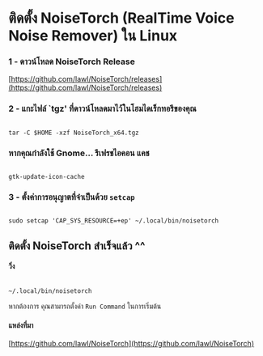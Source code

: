 # ติดตั้ง NoiseTorch (RealTime Voice Noise Remover) ใน Linux

### 1 - ดาวน์โหลด NoiseTorch Release   

[https://github.com/lawl/NoiseTorch/releases](https://github.com/lawl/NoiseTorch/releases)

### 2 - แกะไฟล์ `tgz' ที่ดาวน์โหลดมาไว้ในโฮมไดเร็กทอรีของคุณ

``` ทุบตี 

tar -C $HOME -xzf NoiseTorch_x64.tgz

```

### หากคุณกำลังใช้ Gnome... รีเฟรชไอคอน แคช

``` ทุบตี

gtk-update-icon-cache

```

### 3 - ตั้งค่าการอนุญาตที่จำเป็นด้วย `setcap`

``` ทุบตี

sudo setcap 'CAP_SYS_RESOURCE=+ep' ~/.local/bin/noisetorch

```

## ติดตั้ง NoiseTorch สำเร็จแล้ว ^^  

#### วิ่ง

``` ทุบตี

~/.local/bin/noisetorch 

```

หากต้องการ คุณสามารถตั้งค่า `Run Command` ในการเริ่มต้น

#### แหล่งที่มา 

[https://github.com/lawl/NoiseTorch](https://github.com/lawl/NoiseTorch)

